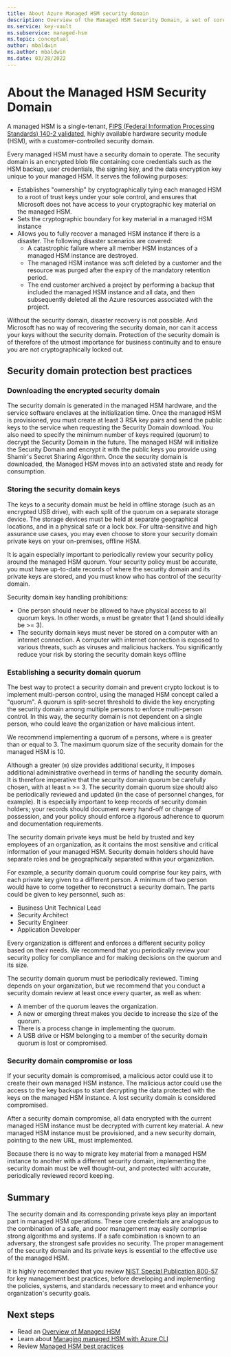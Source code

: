 ```yaml
---
title: About Azure Managed HSM security domain
description: Overview of the Managed HSM Security Domain, a set of core credentials needed to recover a Managed HSM
ms.service: key-vault
ms.subservice: managed-hsm
ms.topic: conceptual
author: mbaldwin
ms.author: mbaldwin
ms.date: 03/28/2022
---
```


# About the Managed HSM Security Domain

A managed HSM is a single-tenant, [FIPS (Federal Information Processing Standards) 140-2 validated](https://csrc.nist.gov/publications/detail/fips/140/2/final), highly available hardware security module (HSM), with a customer-controlled security domain.  

Every managed HSM must have a security domain to operate. The security domain is an encrypted blob file containing core credentials such as the HSM backup, user credentials, the signing key, and the data encryption key unique to your managed HSM. It serves the following purposes:

- Establishes "ownership" by cryptographically tying each managed HSM to a root of trust keys under your sole control, and ensures that Microsoft does not have access to your cryptographic key material on the managed HSM.
- Sets the cryptographic boundary for key material in a managed HSM instance
- Allows you to fully recover a managed HSM instance if there is a disaster. The following disaster scenarios are covered:
  - A catastrophic failure where all member HSM instances of a managed HSM instance are destroyed.
  - The managed HSM instance was soft deleted by a customer and the resource was purged after the expiry of the mandatory retention period.
  - The end customer archived a project by performing a backup that included the managed HSM instance and all data, and then subsequently deleted all the Azure resources associated with the project.

Without the security domain, disaster recovery is not possible. And Microsoft has no way of recovering the security domain, nor can it access your keys without the security domain. Protection of the security domain is of therefore of the utmost importance for business continuity and to ensure you are not cryptographically locked out.

## Security domain protection best practices

### Downloading the encrypted security domain

The security domain is generated in the managed HSM hardware, and the service software enclaves at the initialization time. Once the managed HSM is provisioned, you must create at least 3 RSA key pairs and send the public keys to the service when requesting the Security Domain download. You also need to specify the minimum number of keys required (quorum) to decrypt the Security Domain in the future. The managed HSM will initialize the Security Domain and encrypt it with the public keys you provide using Shamir's Secret Sharing Algorithm. Once the security domain is downloaded, the Managed HSM moves into an activated state and ready for consumption.

### Storing the security domain keys

The keys to a security domain must be held in offline storage (such as an encrypted USB drive), with each split of the quorum on a separate storage device. The storage devices must be held at separate geographical locations, and in a physical safe or a lock box. For ultra-sensitive and high assurance use cases, you may even choose to store your security domain private keys on your on-premises, offline HSM. 

It is again especially important to periodically review your security policy around the managed HSM quorum. Your security policy must be accurate, you must have up-to-date records of where the security domain and its private keys are stored, and you must know who has control of the security domain.

Security domain key handling prohibitions:
- One person should never be allowed to have physical access to all quorum keys. In other words, `m` must be greater that 1 (and should ideally be >= 3).
- The security domain keys must never be stored on a computer with an internet connection. A computer with internet connection is exposed to various threats, such as viruses and malicious hackers. You significantly reduce your risk by storing the security domain keys offline

### Establishing a security domain quorum

The best way to protect a security domain and prevent crypto lockout is to implement multi-person control, using the managed HSM concept called a "quorum". A quorum is split-secret threshold to divide the key encrypting the security domain among multiple persons to enforce multi-person control. In this way, the security domain is not dependent on a single person, who could leave the organization or have malicious intent.

We recommend implementing a quorum of `m` persons, where `m` is greater than or equal to 3. The maximum quorum size of the security domain for the managed HSM is 10.

Although a greater (`m`) size provides additional security, it imposes additional administrative overhead in terms of handling the security domain. It is therefore imperative that the security domain quorum be carefully chosen, with at least `m` >= 3. The security domain quorum size should also be periodically reviewed and updated (in the case of personnel changes, for example). It is especially important to keep records of security domain holders; your records should document every hand-off or change of possession, and your policy should enforce a rigorous adherence to quorum and documentation requirements.

The security domain private keys must be held by trusted and key employees of an organization, as it contains the most sensitive and critical information of your managed HSM. Security domain holders should have separate roles and be geographically separated within your organization.

For example, a security domain quorum could comprise four key pairs, with each private key given to a different person. A minimum of two person would have to come together to reconstruct a security domain. The parts could be given to key personnel, such as:

- Business Unit Technical Lead
- Security Architect
- Security Engineer
- Application Developer

Every organization is different and enforces a different security policy based on their needs. We recommend that you periodically review your security policy for compliance and for making decisions on the quorum and its size.

The security domain quorum must be periodically reviewed.  Timing depends on your organization, but we recommend that you conduct a security domain review at least once every quarter, as well as when:

- A member of the quorum leaves the organization.
- A new or emerging threat makes you decide to increase the size of the quorum.
- There is a process change in implementing the quorum.
- A USB drive or HSM belonging to a member of the security domain quorum is lost or compromised.

### Security domain compromise or loss

If your security domain is compromised, a malicious actor could use it to create their own managed HSM instance. The malicious actor could use the access to the key backups to start decrypting the data protected with the keys on the managed HSM instance. A lost security domain is considered compromised.

After a security domain compromise, all data encrypted with the current managed HSM instance must be decrypted with current key material. A new managed HSM instance must be provisioned, and a new security domain, pointing to the new URL, must implemented.

Because there is no way to migrate key material from a managed HSM instance to another with a different security domain, implementing the security domain must be well thought-out, and protected with accurate, periodically reviewed record keeping.

## Summary

The security domain and its corresponding private keys play an important part in managed HSM operations. These core credentials are analogous to the combination of a safe, and poor management may easily comprise strong algorithms and systems. If a safe combination is known to an adversary, the strongest safe provides no security. The proper management of the security domain and its private keys is essential to the effective use of the managed HSM.

It is highly recommended that you review [NIST Special Publication 800-57](https://csrc.nist.gov/publications/detail/sp/800-57-part-1/rev-5/final) for key management best practices, before developing and implementing the policies, systems, and standards necessary to meet and enhance your organization's security goals.

## Next steps

- Read an [Overview of Managed HSM](overview.md)
- Learn about [Managing managed HSM with Azure CLI](key-management.md)
- Review [Managed HSM best practices](best-practices.md)
